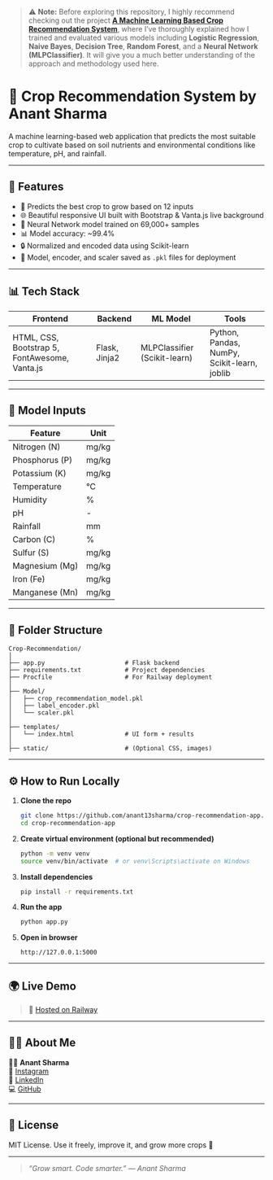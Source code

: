 > ⚠️ **Note:** Before exploring this repository, I highly recommend checking out the project [**A Machine Learning Based Crop Recommendation System**](https://github.com/anant13sharma/A-Machine-Learning-Based-Crop-Recommendation-System), where I’ve thoroughly explained how I trained and evaluated various models including **Logistic Regression**, **Naive Bayes**, **Decision Tree**, **Random Forest**, and a **Neural Network (MLPClassifier)**. It will give you a much better understanding of the approach and methodology used here.


# 🌾 Crop Recommendation System by Anant Sharma

A machine learning-based web application that predicts the most suitable crop to cultivate based on soil nutrients and environmental conditions like temperature, pH, and rainfall.



---

## 🚀 Features

- 🔮 Predicts the best crop to grow based on 12 inputs
- 🌐 Beautiful responsive UI built with Bootstrap & Vanta.js live background
- 🧠 Neural Network model trained on 69,000+ samples
- 📊 Model accuracy: ~99.4%
- 🔒 Normalized and encoded data using Scikit-learn
- 💾 Model, encoder, and scaler saved as `.pkl` files for deployment

---

## 📊 Tech Stack

| Frontend      | Backend         | ML Model         | Tools          |
|---------------|------------------|------------------|----------------|
| HTML, CSS, Bootstrap 5, FontAwesome, Vanta.js | Flask, Jinja2        | MLPClassifier (Scikit-learn) | Python, Pandas, NumPy, Scikit-learn, joblib |

---

## 🧪 Model Inputs

| Feature          | Unit        |
|------------------|-------------|
| Nitrogen (N)     | mg/kg       |
| Phosphorus (P)   | mg/kg       |
| Potassium (K)    | mg/kg       |
| Temperature      | °C          |
| Humidity         | %           |
| pH               | -           |
| Rainfall         | mm          |
| Carbon (C)       | %           |
| Sulfur (S)       | mg/kg       |
| Magnesium (Mg)   | mg/kg       |
| Iron (Fe)        | mg/kg       |
| Manganese (Mn)   | mg/kg       |

---

## 📁 Folder Structure

```
Crop-Recommendation/
│
├── app.py                      # Flask backend
├── requirements.txt            # Project dependencies
├── Procfile                    # For Railway deployment
│
├── Model/
│   ├── crop_recommendation_model.pkl
│   ├── label_encoder.pkl
│   └── scaler.pkl
│
├── templates/
│   └── index.html              # UI form + results
│
├── static/                     # (Optional CSS, images)
```

---

## ⚙️ How to Run Locally

1. **Clone the repo**
   ```bash
   git clone https://github.com/anant13sharma/crop-recommendation-app.git
   cd crop-recommendation-app
   ```

2. **Create virtual environment (optional but recommended)**
   ```bash
   python -m venv venv
   source venv/bin/activate  # or venv\Scripts\activate on Windows
   ```

3. **Install dependencies**
   ```bash
   pip install -r requirements.txt
   ```

4. **Run the app**
   ```bash
   python app.py
   ```

5. **Open in browser**
   ```
   http://127.0.0.1:5000
   ```

---

## 🌍 Live Demo

> 🔗 [Hosted on Railway](https://your-deployed-link-if-any.railway.app)

---

## 🙋‍♂️ About Me

👨‍💻 **Anant Sharma**  
📸 [Instagram](https://www.instagram.com/therealanantsharma)  
💼 [LinkedIn](https://www.linkedin.com/in/anant13sharma/)  
💻 [GitHub](https://github.com/anant13sharma)

---

## 📝 License

MIT License. Use it freely, improve it, and grow more crops 🌱

---

> *“Grow smart. Code smarter.” — Anant Sharma*
